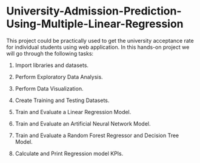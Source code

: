 # University-Admission-Prediction-Using-Multiple-Linear-Regression

This project could be practically used to get the university acceptance rate for individual students using web application. In this hands-on project we will go through the following tasks: 

1) Import libraries and datasets.

2) Perform Exploratory Data Analysis.

3) Perform Data Visualization.

4) Create Training and Testing Datasets.

5) Train and Evaluate a Linear Regression Model.

6) Train and Evaluate an Artificial Neural Network Model.

7) Train and Evaluate a Random Forest Regressor and Decision Tree Model.

8) Calculate and Print Regression model KPIs.
